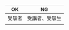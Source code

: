 


| OK     | NG             |
| ------ | -------------- |
| 受験者 | 受講者、受験生 |
|        |                |
